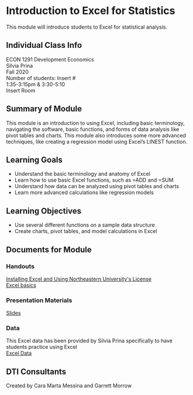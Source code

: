 # Introduction to Excel for Statistics
This module will introduce students to Excel for statistical analysis.

## Individual Class Info
ECON 1291 Development Economics
<br>
Silvia Prina
<br>
Fall 2020
<br>
Number of students: Insert #
<br>
1:35-3:15pm & 3:30-5:10
<br>
Insert Room<br>

## Summary of Module
This module is an introduction to using Excel, including basic terminology, navigating the software, basic functions, and forms of data analysis like pivot tables and charts. This module also introduces some more advanced techniques, like creating a regression model using Excel’s LINEST function.

## Learning Goals
- Understand the basic terminology and anatomy of Excel
- Learn how to use basic Excel functions, such as =ADD and =SUM
- Understand how data can be analyzed using pivot tables and charts
- Learn more advanced calculations like regression models

## Learning Objectives
- Use several different functions on a sample data structure
- Create charts, pivot tables, and model calculations in Excel

## Documents for Module

### Handouts

[Installing Excel and Using Northeastern University's License]()
<br/>
[Excel basics]()

### Presentation Materials

[Slides]()

### Data
This Excel data has been provided by Silvia Prina specifically to have students practice using Excel
<br/>
[Excel Data]()

## DTI Consultants
Created by Cara Marta Messina and Garrett Morrow
